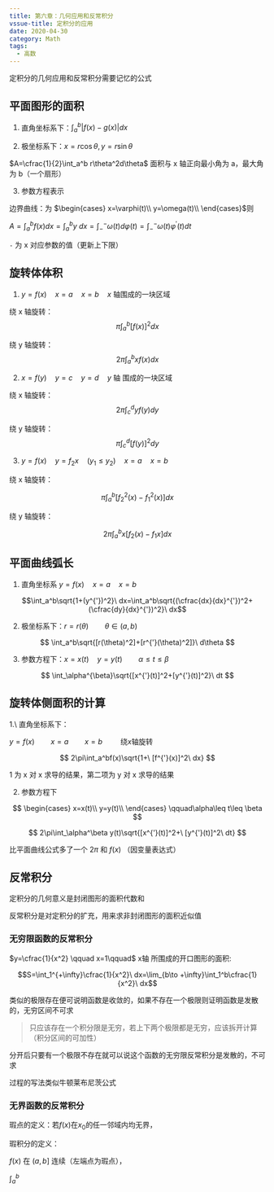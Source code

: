 ```yaml
---
title: 第六章：几何应用和反常积分
vssue-title: 定积分的应用
date: 2020-04-30
category: Math
tags:
  - 高数
---
```


定积分的几何应用和反常积分需要记忆的公式

<!-- more -->

## 平面图形的面积

1. 直角坐标系下：$\int_a^b|f(x)-g(x)|dx$

2. 极坐标系下：$x=r\cos\theta,y=r\sin\theta$

$A=\cfrac{1}{2}\int_a^b r\theta^2d\theta$
面积与 x 轴正向最小角为 a，最大角为 b（一个扇形）

3. 参数方程表示

边界曲线：为 $\begin{cases}
  x=\varphi(t)\\
  y=\omega(t)\\
\end{cases}$则

$\displaystyle A=\int_a^bf(x)dx=\int_a^by\ dx=\int_{-}^{-} \omega(t)d\varphi(t)=\int_{-}^{-} \omega(t)\varphi^{'}(t)dt$

`-` 为 x 对应参数的值（更新上下限）

## 旋转体体积

1. $y=f(x)\quad x=a\quad x=b\quad x$ 轴围成的一块区域

绕 x 轴旋转： 
$$\pi\int_a^b[f(x)]^{2}dx$$

绕 y 轴旋转：
$$2\pi\int_a^bxf(x)dx$$

2. $x=f(y)\quad y=c \quad y=d \quad y$ 轴 围成的一块区域

绕 x 轴旋转：
$$2\pi\int_c^dyf(y)dy$$

绕 y 轴旋转： 
$$\pi\int_c^d[f(y)]^{2}dy$$

3. $y=f(x)\quad y=f_2x\quad (y_1\leq y_2)\quad x=a\quad x=b$

绕 x 轴旋转： 

$$\pi\int_a^b[f_2^2(x)-f_1^{2}(x)]dx$$

绕 y 轴旋转：

$$2\pi\int_a^bx[f_2(x)-f_1x]dx$$

## 平面曲线弧长

1. 直角坐标系 $y=f(x)\quad x=a\quad x=b\quad$

$$\int_a^b\sqrt{1+(y^{'})^2}\ dx=\int_a^b\sqrt{(\cfrac{dx}{dx}^{'})^2+(\cfrac{dy}{dx}^{'})^2}\ dx$$

2. 极坐标系下：$r=r(\theta)\qquad \theta\in (a,b)$

$$
\int_a^b\sqrt{[r(\theta)^2]+[r^{'}(\theta)^2]}\ d\theta
$$

3. 参数方程下：$x=x(t)\quad y=y(t) \qquad \alpha\leq t \leq\beta$
  
$$
\int_\alpha^{\beta}\sqrt{[x^{'}(t)]^2+[y^{'}(t)]^2}\ dt
$$

## 旋转体侧面积的计算

1.\ 直角坐标系下：

$y=f(x)\qquad x=a\qquad x=b\qquad$ 绕$x$轴旋转

$$
2\pi\int_a^bf(x)\sqrt{1+\ [f^{'}(x)]^2\ dx}
$$

1 为 x 对 x 求导的结果，第二项为 y 对 x 求导的结果

2. 参数方程下

$$
\begin{cases}
  x=x(t)\\
  y=y(t)\\
\end{cases}
\qquad\alpha\leq t\leq \beta
$$

$$
2\pi\int_\alpha^\beta y(t)\sqrt{[x^{'}(t)]^2+\ [y^{'}(t)]^2\ dt}
$$


比平面曲线公式多了一个 $2\pi$ 和 $f(x)$ （因变量表达式）

## 反常积分

定积分的几何意义是封闭图形的面积代数和

反常积分是对定积分的扩充，用来求非封闭图形的面积近似值

### 无穷限函数的反常积分

$y=\cfrac{1}{x^2} \qquad x=1\qquad$ x轴 所围成的开口图形的面积:

$$S=\int_1^{+\infty}\cfrac{1}{x^2}\ dx=\lim_{b\to +\infty}\int_1^b\cfrac{1}{x^2}\ dx$$

类似的极限存在便可说明函数是收敛的，如果不存在一个极限则证明函数是发散的，无穷区间不可求

>只应该存在一个积分限是无穷，若上下两个极限都是无穷，应该拆开计算（积分区间的可加性）

分开后只要有一个极限不存在就可以说这个函数的无穷限反常积分是发散的，不可求

过程的写法类似牛顿莱布尼茨公式

### 无界函数的反常积分

瑕点的定义：若$f(x)$在$x_0$的任一邻域内均无界，

瑕积分的定义：

$f(x)$ 在 $(a,b]$ 连续（左端点为瑕点），

$\int_a^b$